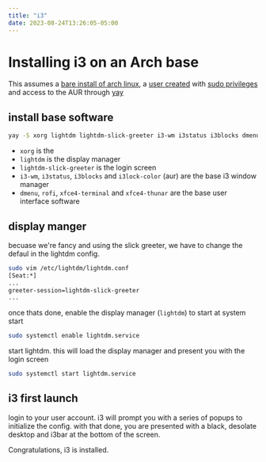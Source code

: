 ```yaml
---
title: "i3"
date: 2023-08-24T13:26:05-05:00
---
```


# Installing i3 on an Arch base

This assumes a [bare install of arch linux](./install/#1-boot-to-iso), a [user created](./install/create-user) with [sudo privileges](./install/#sudo-privileges) and access to the AUR through [yay](./install/installing-yayaur-access)

## install base software
```bash
yay -S xorg lightdm lightdm-slick-greeter i3-wm i3status i3blocks dmenu rofi xfce4-terminal xfce4-thunar i3lock-color
```
- `xorg` is the 
- `lightdm` is the display manager
- `lightdm-slick-greeter` is the login screen 
- `i3-wm`, `i3status`, `i3blocks` and `i3lock-color` (aur) are the base i3 window manager
- `dmenu`, `rofi`, `xfce4-terminal` and `xfce4-thunar` are the base user interface software 

## display manger 
becuase we're fancy and using the slick greeter, we have to change the defaul in the lightdm config.
```bash
sudo vim /etc/lightdm/lightdm.conf
[Seat:*]
...
greeter-session=lightdm-slick-greeter
...
```
once thats done, enable the display manager (`lightdm`) to start at system start
```bash
sudo systemctl enable lightdm.service
```
start lightdm. this will load the display manager and present you with the login screen
```bash
sudo systemctl start lightdm.service
```

## i3 first launch
login to your user account. i3 will prompt you with a series of popups to initialize the config. with that done, you are presented with a black, desolate desktop and i3bar at the bottom of the screen.

Congratulations, i3 is installed. 